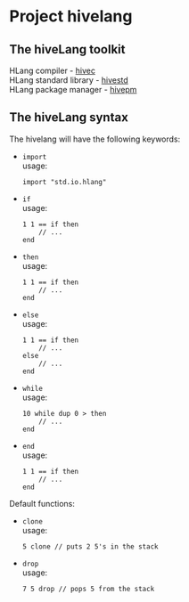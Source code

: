 
# Project hivelang


## The hiveLang toolkit

HLang compiler - [hivec](./hivec/README.md)<br>
HLang standard library - [hivestd](#)<br>
HLang package manager - [hivepm](#)<br>


## The hiveLang syntax

The hivelang will have the following keywords:

 - `import`<br>usage:
	```
	import "std.io.hlang"
	```
 - `if`<br>usage:
	```
	1 1 == if then
		// ...
	end
	```
 - `then`<br>usage:
	```
	1 1 == if then
		// ...
	end
	```
 - `else`<br>usage:
	```
	1 1 == if then
		// ...
	else
		// ...
	end
	```
 - `while`<br>usage:
	```
	10 while dup 0 > then
		// ...
	end
	```
 - `end`<br>usage:
	```
	1 1 == if then
		// ...
	end
	```

Default functions:
 - `clone`<br>usage:
	```
	5 clone // puts 2 5's in the stack
	```
 - `drop`<br>usage:
	```
	7 5 drop // pops 5 from the stack
	```
